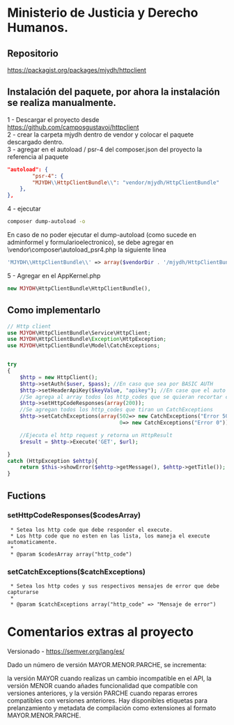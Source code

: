 # Ministerio de Justicia y Derecho Humanos.

## Repositorio 

https://packagist.org/packages/mjydh/httpclient


## Instalación del paquete, por ahora la instalación se realiza manualmente.

1 - Descargar el proyecto desde https://github.com/camposgustavoj/httpclient <br>
2 - crear la carpeta mjydh dentro de vendor y colocar el paquete descargado dentro. <br>
3 - agregar en el autoload / psr-4 del composer.json del proyecto la referencia al paquete 

```json
"autoload": {
        "psr-4": {
        "MJYDH\\HttpClientBundle\\": "vendor/mjydh/HttpClientBundle"
    },
},
```

4 - ejecutar <br>
```bash
composer dump-autoload -o
```

En caso de no poder ejecutar el dump-autoload (como sucede en adminformel y formularioelectronico), se debe agregar en \vendor\composer\autoload_psr4.php la siguiente linea
```php
'MJYDH\\HttpClientBundle\\' => array($vendorDir . '/mjydh/HttpClientBundle'),
```

5 - Agregar en el AppKernel.php<br>

```php
new MJYDH\HttpClientBundle\HttpClientBundle(),
```

## Como implementarlo

```php
// Http client 
use MJYDH\HttpClientBundle\Service\HttpClient;
use MJYDH\HttpClientBundle\Exception\HttpException;
use MJYDH\HttpClientBundle\Model\CatchExceptions;


try
{
    $http = new HttpClient();
    $http->setAuth($user, $pass); //En caso que sea por BASIC AUTH
    $http->setHeaderApiKey($keyValue, "apikey"); //En case que el auto sea por apikey
    //Se agrega al array todos los http_codes que se quieran recortar cuando se llama al Execute();
    $http->setHttpCodeResponses(array(200));
    //Se agregan todos los http_codes que tiran un CatchExceptions
    $http->setCatchExceptions(array(502=> new CatchExceptions("Error 502", "titulo 502"), 
                                    0=> new CatchExceptions("Error 0")));

    //Ejecuta el http request y retorna un HttpResult
    $result = $http->Execute('GET', $url);      

}
catch (HttpException $ehttp){
    return $this->showError($ehttp->getMessage(), $ehttp->getTitle()); 
}
```

## Fuctions

### setHttpCodeResponses($codesArray)
     * Setea los http code que debe responder el execute.
     * Los http code que no esten en las lista, los maneja el execute automaticamente.
     * 
     * @param $codesArray array("http_code")

### setCatchExceptions($catchExceptions)
     * Setea los http codes y sus respectivos mensajes de error que debe capturarse
     * 
     * @param $catchExceptions array("http_code" => "Mensaje de error")
     
# Comentarios extras al proyecto 

Versionado - https://semver.org/lang/es/<br>

Dado un número de versión MAYOR.MENOR.PARCHE, se incrementa:

la versión MAYOR cuando realizas un cambio incompatible en el API,
la versión MENOR cuando añades funcionalidad que compatible con versiones anteriores, y
la versión PARCHE cuando reparas errores compatibles con versiones anteriores.
Hay disponibles etiquetas para prelanzamiento y metadata de compilación como extensiones al formato MAYOR.MENOR.PARCHE.